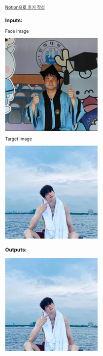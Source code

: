 [Notion으로 후기 작성](https://cheddar-fur-68b.notion.site/da8a1067fd354f54a03149025c2e5e99?pvs=4)

<h3>Inputs:</h3>
<p>Face Image</p>
<img src="/contents/kmk.png" alt="face image" title="Face Image" style="width:300px;height:300px">
<p>Target Image</p>
<img src="/contents/cuu.jpeg" alt="target image" title="Target Image" style="width:300px;height:300px">

<h3>Outputs:</h3>
<img src="/contents/outputs/output.png" alt="output image" title="Output Image" style="width:300px;height:300px">
